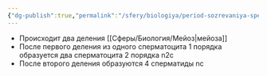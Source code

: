 ```yaml
---
{"dg-publish":true,"permalink":"/sfery/biologiya/period-sozrevaniya-spermatogeneza/","tags":["Общаябиология"]}
---
```


- Происходит два деления [[Сферы/Биология/Мейоз\|мейоза]]
- После первого деления из одного сперматоцита 1 порядка образуется два сперматоцита 2 порядка n2c
- После второго деления образуются 4 сперматиды nc